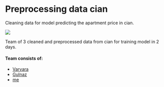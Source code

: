 # Preprocessing data cian

Cleaning data for model predicting the apartment price in cian.

<img src="https://user-images.githubusercontent.com/40661291/196416918-5088b750-0e02-480c-9a4f-4b8e073771ca.jpg"/>

Team of 3 cleaned and preprocessed data from cian for training model in 2 days.

#### Team consists of:
- [Varvara](https://github.com/Varvara1991)
- [Gulnaz](https://github.com/gulnazds)
- [me](https://github.com/SSanchay)

 

